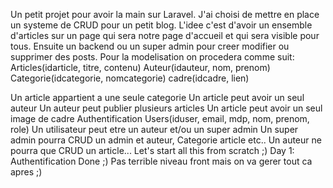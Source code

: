 Un petit projet pour avoir la main sur Laravel.
J'ai choisi de mettre en place un systeme de CRUD pour un petit blog.
L'idee c'est d'avoir un ensemble d'articles sur un page qui sera notre page d'accueil et qui sera visible pour tous.
Ensuite un backend ou un super admin pour creer modifier ou supprimer des posts.
Pour la modelisation on procedera comme suit:
Articles(idarticle, titre, contenu)
Auteur(idauteur, nom, prenom)
Categorie(idcategorie, nomcategorie)
cadre(idcadre, lien)

Un article appartient a une seule categorie
Un article peut avoir un seul auteur
Un auteur peut publier plusieurs articles
Un article peut avoir un seul image de cadre
 Authentification
Users(iduser, email, mdp, nom, prenom, role)
Un utilisateur peut etre un auteur et/ou un super admin
Un super admin pourra CRUD un admin et auteur, Categorie article etc..
Un auteur ne pourra que CRUD un article...
Let's start all this from scratch ;)
Day 1: Authentification 
Done ;) Pas terrible niveau front mais on va gerer tout ca apres ;)
